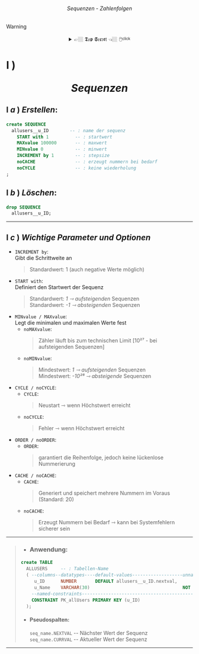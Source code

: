 ###### <div align="center"> Sequenzen - Zahlenfolgen </div>

> [!WARNING]
> <details>  
>  <summary align="center"> 👉🏼 𝕿𝔬𝖕 𝕾𝔢𝖈𝔯𝖊𝔱 👈🏼 🖱️<sup><sub color="red">click</sub></sup> </summary>  
>  
> ![sequenzen-erstellen](./img/seq_q01.png)
> ![nextval-currval](./img/seq_q02.png)
> ![cache-option](./img/seq_q03.png)
> ![nocycle-hit-end](./img/seq_q04.png) 
> ![workaround](./img/seq_q05.png)
> 
> </details>

<!-- SEQUENCES ERSTELLUNG -->

# **Ⅰ** ) <p align="center"> ***Sequenzen*** </p>

## **Ⅰ** ***a*** ) *Erstellen*:
    
  ```sql
  create SEQUENCE                
    allusers__u_ID        -- : name der sequenz
      START with 1          -- : startwert
      MAXvalue 100000       -- : maxwert
      MINvalue 0            -- : minwert
      INCREMENT by 1        -- : stepsize           
      noCACHE               -- : erzeugt nummern bei bedarf  
      noCYCLE               -- : keine wiederholung
  ;
  ```
    
## **Ⅰ** ***b*** ) *Löschen*:
  ```sql
  drop SEQUENCE
    allusers__u_ID;
  ```

---
## **Ⅰ** ***c*** ) *Wichtige* ***Parameter*** *und* ***Optionen***
  - `INCREMENT by`:  
     Gibt die Schrittweite an  
     > Standardwert: 1 (auch negative Werte möglich)  
  - `START with`:  
     Definiert den Startwert der Sequenz  
     > Standardwert:  *1 ⇾ aufsteigenden* Sequenzen    
     > Standardwert: *-1 ⇾ absteigenden* Sequenzen     
  - `MINvalue / MAXvalue`:  
     Legt die minimalen und maximalen Werte fest  
    - `noMAXvalue`:  
       > Zähler läuft bis zum technischen Limit [10²⁷ - bei aufsteigenden Sequenzen]     
    - `noMINvalue`:  
       > Mindestwert: *1 ⇾ aufsteigenden* Sequenzen   
       > Mindestwert: *-10²⁶ ⇾ absteigende* Sequenzen       
  - `CYCLE / noCYCLE`:  
    - `CYCLE`:  
       > Neustart ⇾ wenn Höchstwert erreicht   
    - `noCYCLE`:  
       > Fehler ⇾ wenn Höchstwert erreicht   
  - `ORDER / noORDER`:  
    - `ORDER`:  
       > garantiert die Reihenfolge, jedoch keine lückenlose Nummerierung   
  - `CACHE / noCACHE`:  
    - `CACHE`:  
       > Generiert und speichert mehrere Nummern im Voraus (Standard: 20)   
     - `noCACHE`:  
       > Erzeugt Nummern bei Bedarf ⇾ kann bei Systemfehlern sicherer sein   

---
> - ### Anwendung:
>
> ```sql
> create TABLE
>   ALLUSERS     -- : Tabellen-Name
>   ( --columns--datatypes----default-values-------------------unnamed-constraints
>      u_ID      NUMBER       DEFAULT allusers__u_ID.nextval,
>      u_Name    VARCHAR(30)                                   NOT NULL,
>     --named-constraints---------------------------------------------------------
>     CONSTRAINT PK_allUsers PRIMARY KEY (u_ID)
>   );
>   ```
>   
> - #### Pseudospalten:
>     `seq_name.NEXTVAL` -- Nächster Wert der Sequenz  
>     `seq_name.CURRVAL` -- Aktueller Wert der Sequenz

---
